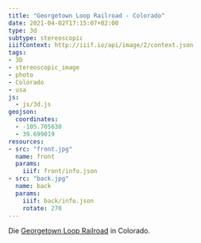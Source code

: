```yaml
---
title: "Georgetown Loop Railroad - Colorado"
date: 2021-04-02T17:15:07+02:00
type: 3d
subtype: stereoscopic
iiifContext: http://iiif.io/api/image/2/context.json
tags:
- 3D
- stereoscopic_image
- photo
- Colorado
- usa
js:
  - js/3d.js
geojson:
  coordinates:
  - -105.705630
  - 39.699019
resources:
- src: "front.jpg"
  name: front
  params:
    iiif: front/info.json
- src: "back.jpg"
  name: back
  params:
    iiif: back/info.json
    rotate: 270
---
```


Die [Georgetown Loop Railroad](https://de.wikipedia.org/wiki/Georgetown_Loop_Railroad) in Colorado.
